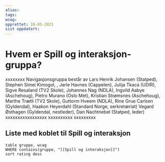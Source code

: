 ```yaml
---
alias:
tags:
wcag:
opprettet: 28-05-2023
sist oppdatert: 
---
```


# Hvem er Spill og interaksjon-gruppa?
xxxxxxxx
Navigasjonsgruppa består av Lars Henrik Johansen (Statped), Stephen Simei Kimogol, , Jarle Havnes (Cappelen), Julija Tkaca (UDIR), Sigve Resaland (TV2 Skole), Johannes Nag (NDLA), Ingvild Aabye (Aschehoug), Pietro Murano (Oslo Met), Kristian Strømsnes (Aschehoug), Marthe Trætli (TV2 Skole), Guttorm Hveem (NDLA), Rine Grue Carlsen (Gyldendal), Haakon Heyerdahl (Standard Norge, serkretæriat) Vegard Østhagen (Gyldendal, nestleder), Dan Nachtnebel (Statped, leder)
xxxxxxxxxxxxxxxxx
xxxxxxxxxx
xxxxxxxxx

## Liste med koblet til Spill og interaksjon
```dataview 
table gruppe, wcag
WHERE contains(gruppe, "[[Spill og interaksjon]]")
sort rating desc 
```